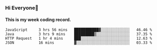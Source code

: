 ### Hi Everyone👋

#### This is my week coding record.

<!--START_SECTION:waka-->
```text
JavaScript     3 hrs 56 mins   ███████████▓░░░░░░░░░░░░░   46.46 % 
Java           3 hrs 9 mins    █████████▒░░░░░░░░░░░░░░░   37.35 % 
HTTP Request   1 hr 4 mins     ███░░░░░░░░░░░░░░░░░░░░░░   12.63 % 
JSON           16 mins         ▓░░░░░░░░░░░░░░░░░░░░░░░░   03.33 % 
```
<!--END_SECTION:waka-->


<!--
**YeonSeong-Lee/YeonSeong-Lee** is a ✨ _special_ ✨ repository because its `README.md` (this file) appears on your GitHub profile.

Here are some ideas to get you started:

- 🔭 I’m currently working on ...
- 🌱 I’m currently learning ...
- 👯 I’m looking to collaborate on ...
- 🤔 I’m looking for help with ...
- 💬 Ask me about ...
- 📫 How to reach me: ...
- 😄 Pronouns: ...
- ⚡ Fun fact: ...
-->
